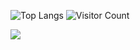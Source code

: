 
![Top Langs](https://github-readme-stats.vercel.app/api/top-langs/?username=Smallyuyu&layout=compact&theme=tokyonight)
![Visitor Count](https://profile-counter.glitch.me/Smallyuyu/count.svg)

![](https://github-readme-stats.vercel.app/api?username=Smallyuyu&show_icons=true&theme=transparent)

<!--
**Smallyuyu/Smallyuyu** is a ✨ _special_ ✨ repository because its `README.md` (this file) appears on your GitHub profile.

Here are some ideas to get you started:

- 🔭 I’m currently working on ...
- 🌱 I’m currently learning ...
- 👯 I’m looking to collaborate on ...
- 🤔 I’m looking for help with ...
- 💬 Ask me about ...
- 📫 How to reach me: ...
- 😄 Pronouns: ...
- ⚡ Fun fact: ...
-->
